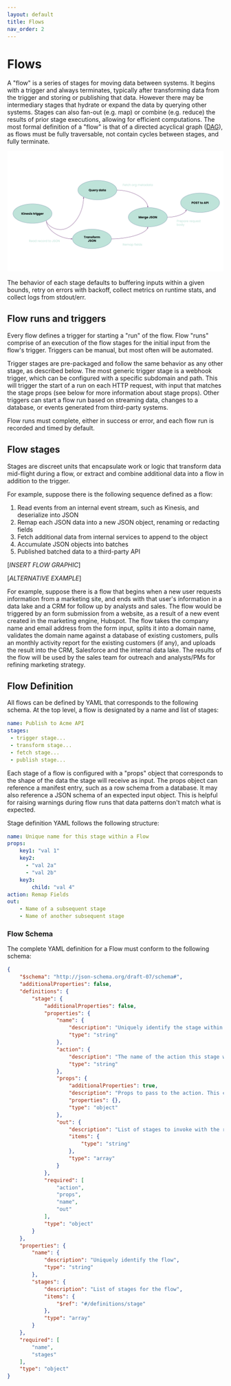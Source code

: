 ```yaml
---
layout: default
title: Flows
nav_order: 2
---
```


# Flows

A "flow" is a series of stages for moving data between systems. It begins with a trigger and always terminates, typically after transforming data from the trigger and storing or publishing that data. However there may be intermediary stages that hydrate or expand the data by querying other systems. Stages can also fan-out (e.g. map) or combine (e.g. reduce) the results of prior stage executions, allowing for efficient computations. The most formal definition of a "flow" is that of a directed acyclical graph ([DAG](https://en.wikipedia.org/wiki/Directed_acyclic_graph)), as flows must be fully traversable, not contain cycles between stages, and fully terminate.

![](../assets/images/Flows.svg)

The behavior of each stage defaults to buffering inputs within a given bounds, retry on errors with backoff, collect metrics on runtime stats, and collect logs from stdout/err.

## Flow runs and triggers
Every flow defines a trigger for starting a "run" of the flow. Flow "runs" comprise of an execution of the flow stages for the initial input from the flow's trigger. Triggers can be manual, but most often will be automated.

Trigger stages are pre-packaged and follow the same behavior as any other stage, as described below. The most generic trigger stage is a webhook trigger, which can be configured with a specific subdomain and path. This will trigger the start of a run on each HTTP request, with input that matches the stage props (see below for more information about stage props). Other triggers can start a flow run based on streaming data, changes to a database, or events generated from third-party systems.

Flow runs must complete, either in success or error, and each flow run is recorded and timed by default.

## Flow stages
Stages are discreet units that encapsulate work or logic that transform data mid-flight during a flow, or extract and combine additional data into a flow in addition to the trigger.

For example, suppose there is the following sequence defined as a flow:
 1. Read events from an internal event stream, such as Kinesis, and deserialize into JSON
 2. Remap each JSON data into a new JSON object, renaming or redacting fields
 3. Fetch additional data from internal services to append to the object
 4. Accumulate JSON objects into batches
 5. Published batched data to a third-party API

[_INSERT FLOW GRAPHIC_]
 
[_ALTERNATIVE EXAMPLE_]

For example, suppose there is a flow that begins when a new user requests information from a marketing site, and ends with that user's information in a data lake and a CRM for follow up by analysts and sales. The flow would be triggered by an form submission from a website, as a result of a new event created in the marketing engine, Hubspot. The flow takes the company name and email address from the form input, splits it into a domain name, validates the domain name against a database of existing customers, pulls an monthly activity report for the existing customers (if any), and uploads the result into the CRM, Salesforce and the internal data lake. The results of the flow will be used by the sales team for outreach and analysts/PMs for refining marketing strategy.

## Flow Definition

All flows can be defined by YAML that corresponds to the following schema. At the top level, a flow is designated by a name and list of stages:

```yaml
name: Publish to Acme API
stages:
 - trigger stage...
 - transform stage...
 - fetch stage...
 - publish stage...
```

Each stage of a flow is configured with a "props" object that corresponds to the shape of the data the stage will receive as input. The props object can reference a manifest entry, such as a row schema from a database. It may also reference a JSON schema of an expected input object. This is helpful for raising warnings during flow runs that data patterns don't match what is expected.

Stage definition YAML follows the following structure:
```yaml
name: Unique name for this stage within a Flow
props:
    key1: "val 1"
    key2:
      - "val 2a"
      - "val 2b"
    key3:
        child: "val 4"
action: Remap Fields
out:
    - Name of a subsequent stage
    - Name of another subsequent stage
```

### Flow Schema
The complete YAML definition for a Flow must conform to the following schema:

```json
{
    "$schema": "http://json-schema.org/draft-07/schema#",
    "additionalProperties": false,
    "definitions": {
        "stage": {
            "additionalProperties": false,
            "properties": {
                "name": {
                    "description": "Uniquely identify the stage within a flow",
                    "type": "string"
                },
                "action": {
                    "description": "The name of the action this stage will perform. The name could be custom to identify this stage, or correspond to a packaged stage.",
                    "type": "string"
                },
                "props": {
                    "additionalProperties": true,
                    "description": "Props to pass to the action. This can be a json schema, loosely define data types or reference manifest items.",
                    "properties": {},
                    "type": "object"
                },
                "out": {
                    "description": "List of stages to invoke with the result of this stage.",
                    "items": {
                        "type": "string"
                    },
                    "type": "array"
                }
            },
            "required": [
                "action",
                "props",
                "name",
                "out"
            ],
            "type": "object"
        }
    },
    "properties": {
        "name": {
            "description": "Uniquely identify the flow",
            "type": "string"
        },
        "stages": {
            "description": "List of stages for the flow",
            "items": {
                "$ref": "#/definitions/stage"
            },
            "type": "array"
        }
    },
    "required": [
        "name",
        "stages"
    ],
    "type": "object"
}
```